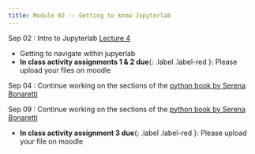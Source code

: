 ```yaml
---
title: Module 02 -- Getting to know Jupyterlab
---
```


Sep 02
: Intro to Jupyterlab [Lecture 4](../assets/files/MEA_217-Lecture4)
- Getting to navigate within jupyerlab
- **In class activity assignments 1 & 2 due**{: .label .label-red }: Please upload your files on moodle


Sep 04
: Continue working on the sections of the [python book by Serena Bonaretti](https://www.learnpythonwithjupyter.com/assets/book/learn_python_with_jupyter.pdf)


Sep 09
: Continue working on the sections of the [python book by Serena Bonaretti](https://www.learnpythonwithjupyter.com/assets/book/learn_python_with_jupyter.pdf)
- **In class activity assignment 3 due**{: .label .label-red }: Please upload your file on moodle
